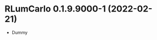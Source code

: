 




<!-- NEWS.md was auto-generated by NEWS.Rmd. Please DO NOT edit by hand!-->

# RLumCarlo 0.1.9.9000-1 (2022-02-21)

-   Dummy
